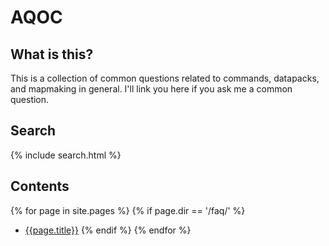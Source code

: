 # AQOC

## What is this?

This is a collection of common questions related to commands, datapacks, and mapmaking in general.
I'll link you here if you ask me a common question.

## Search

{% include search.html %}

## Contents

{% for page in site.pages %}
    {% if page.dir == '/faq/' %}
- [{{page.title}}]({{page.url}})
    {% endif %}
{% endfor %}